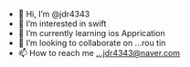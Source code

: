 - 👋 Hi, I’m @jdr4343
- 👀 I’m interested in swift
- 🌱 I’m currently learning ios Apprication
- 💞️ I’m looking to collaborate on ...rou tin
- 📫 How to reach me ...jdr4343@naver.com

<!---
jdr4343/jdr4343 is a ✨ special ✨ repository because its `README.md` (this file) appears on your GitHub profile.
You can click the Preview link to take a look at your changes.
--->
